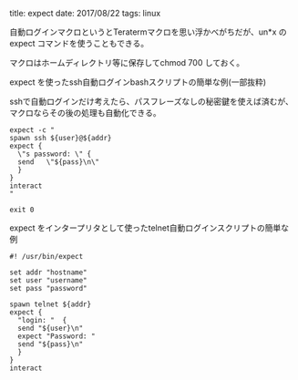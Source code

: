 title: expect
date: 2017/08/22
tags: linux

自動ログインマクロというとTeratermマクロを思い浮かべがちだが、un*x の expect コマンドを使うこともできる。

マクロはホームディレクトリ等に保存してchmod 700 しておく。

expect を使ったssh自動ログインbashスクリプトの簡単な例(一部抜粋)

sshで自動ログインだけ考えたら、パスフレーズなしの秘密鍵を使えば済むが、マクロならその後の処理も自動化できる。

	expect -c "
	spawn ssh ${user}@${addr}
	expect {
	  \"s password: \" {
	  send   \"${pass}\n\"
	  }
	}
	interact
	"
	
	exit 0

expect をインタープリタとして使ったtelnet自動ログインスクリプトの簡単な例

	#! /usr/bin/expect
	
	set addr "hostname"
	set user "username"
	set pass "password"
	
	spawn telnet ${addr}
	expect {
	  "login: "  {
	  send "${user}\n"
	  expect "Password: "
	  send "${pass}\n"
	  }
	}
	interact

